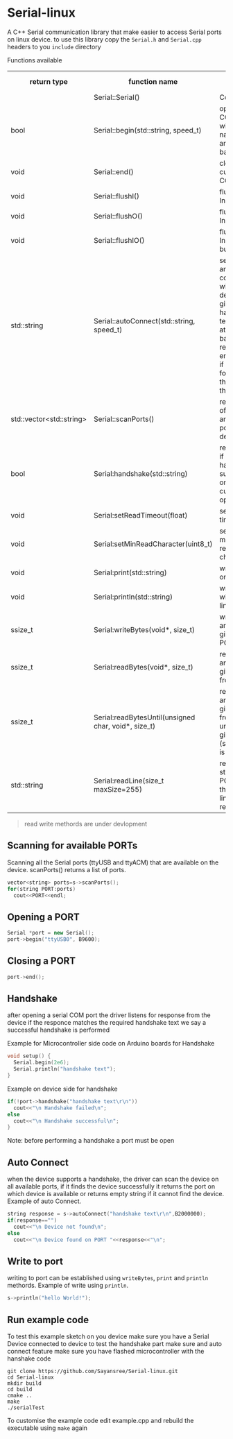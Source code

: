 # Serial-linux
A C++ Serial communication library that make easier to access Serial ports on linux device.
to use this library copy the `Serial.h` and `Serial.cpp` headers to you `include` directory

Functions available
<table>
  <tr>
    <th>return type</th>
    <th>function name</th>
    <th>function use</th>
  </tr>
  <tr>
    <td> </td>
    <td>Serial::Serial()</td>
    <td>Constructor</td>
  </tr>
  <tr>
    <td>bool</td>
    <td>Serial::begin(std::string, speed_t)</td>
    <td>opens a COM port with given name(string) and baudrate</td>
  </tr>
 <tr>
    <td>void</td>
    <td>Serial::end()</td>
    <td>closes current COM port</td>
  </tr>
 <tr>
    <td>void</td>
    <td>Serial::flushI()</td>
    <td>flushes Input buffer</td>
  </tr>
 <tr>
    <td>void</td>
    <td>Serial::flushO()</td>
    <td>flushes Input buffer</td>
  </tr>
 <tr>
    <td>void</td>
    <td>Serial::flushIO()</td>
    <td>flushes Input/Output buffer</td>
  </tr>
 <tr>
    <td>std::string</td>
    <td>Serial::autoConnect(std::string, speed_t)</td>
    <td>searches and connects with a device with 
     given handshake text(string) at given baudrate.
     returns empty string if none is found
     else the name of the port.
    </td>
  </tr>
 <tr>
    <td>std::vector&ltstd::string&gt</td>
    <td>Serial::scanPorts()</td>
    <td>returns List of all ttyACM and ttyUSB ports on device</td>
  </tr>
  <tr>
    <td>bool</td>
    <td>Serial:handshake(std::string)</td>
    <td>returns true if device handshakes successfully on the currently opened port</td>
  </tr>
  <tr>
    <td>void</td>
    <td>Serial:setReadTimeout(float)</td>
    <td>sets read timeout</td>
  </tr>
  <tr>
  <tr>
    <td>void</td>
    <td>Serial:setMinReadCharacter(uint8_t)</td>
    <td>sets minimum read character</td>
  </tr>
  <tr>
    <td>void</td>
    <td>Serial:print(std::string)</td>
    <td>write string on port</td>
  </tr>
  <tr>
    <td>void</td>
    <td>Serial:println(std::string)</td>
    <td>write string with new line on port</td>
  </tr>
  <tr>
    <td>ssize_t</td>
    <td>Serial:writeBytes(void*, size_t)</td>
    <td>write a byte array of given size to PORT</td>
  </tr>
  <tr>
    <td>ssize_t</td>
    <td>Serial:readBytes(void*, size_t)</td>
    <td>read a byte array of given size from PORT</td>
  </tr>
  <tr>
    <td>ssize_t</td>
    <td>Serial:readBytesUntil(unsigned char, void*, size_t)</td>
    <td>read to byte array of given size from PORT until the given byte (stop byte) is reached</td>
  </tr>
  <tr>
    <td>std::string</td>
    <td>Serial:readLine(size_t maxSize=255)</td>
    <td>read char string from PORT until the end of line '\n' is reached </td>
  </tr>
</table>

>read write methords are under devlopment 

## Scanning for available PORTs
Scanning all the Serial ports (ttyUSB and ttyACM) that are available on the device. scanPorts() returns a list of ports.

```C++
vector<string> ports=s->scanPorts();
for(string PORT:ports)
  cout<<PORT<<endl;
```


## Opening a PORT

```C++
Serial *port = new Serial();
port->begin("ttyUSB0", B9600);
```

## Closing a PORT

```C++
port->end();
```
## Handshake
after opening a serial COM port the driver listens for response from the device if the responce matches the required handshake text we say a successful handshake is performed

Example for Microcontroller side code on Arduino boards for Handshake
```C++
void setup() {
  Serial.begin(2e6);
  Serial.println("handshake text");
}
```
Example on device side for handshake
```C++
if(!port->handshake("handshake text\r\n"))
  cout<<"\n Handshake failed\n";
else
  cout<<"\n Handshake successful\n";
}
```
Note: before performing a handshake a port must be open

## Auto Connect
when the device supports a handshake, the driver can scan the device on all available ports, if it finds the device successfully it returns the port on which device is available or returns empty string if it cannot find the device.
Example of auto Connect.
```C++
string response = s->autoConnect("handshake text\r\n",B2000000);
if(response=="")
  cout<<"\n Device not found\n";
else
  cout<<"\n Device found on PORT "<<response<<"\n";
```
## Write to port
writing to port can be established using `writeBytes`, `print` and `println` methords.
Example of write using `println`.
```C++
s->println("hello World!");
```

## Run example code

To test this example sketch on you device make sure you have a Serial Device connected to device 
to test the handshake part make sure and auto connect feature make sure you have flashed microcontroller with the hanshake code
```
git clone https://github.com/Sayansree/Serial-linux.git
cd Serial-linux
mkdir build
cd build
cmake ..
make
./serialTest
```
To customise the example code edit example.cpp and rebuild the executable using `make` again
